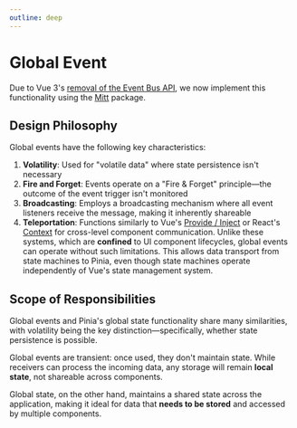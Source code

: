 ```yaml
---
outline: deep
---
```


# Global Event

Due to Vue 3's [removal of the Event Bus API](https://v3-migration.vuejs.org/breaking-changes/events-api), we now implement this functionality using the [Mitt](https://github.com/developit/mitt) package.

## Design Philosophy

Global events have the following key characteristics:

1. **Volatility**: Used for "volatile data" where state persistence isn't necessary
2. **Fire and Forget**: Events operate on a "Fire & Forget" principle—the outcome of the event trigger isn't monitored
3. **Broadcasting**: Employs a broadcasting mechanism where all event listeners receive the message, making it inherently shareable
4. **Teleportation**: Functions similarly to Vue's [Provide / Inject](https://vuejs.org/guide/components/provide-inject) or React's [Context](https://react.dev/reference/react/useContext) for cross-level component communication. Unlike these systems, which are **confined** to UI component lifecycles, global events can operate without such limitations. This allows data transport from state machines to Pinia, even though state machines operate independently of Vue's state management system.

## Scope of Responsibilities

Global events and Pinia's global state functionality share many similarities, with volatility being the key distinction—specifically, whether state persistence is possible.

Global events are transient: once used, they don't maintain state. While receivers can process the incoming data, any storage will remain **local state**, not shareable across components.

Global state, on the other hand, maintains a shared state across the application, making it ideal for data that **needs to be stored** and accessed by multiple components.
